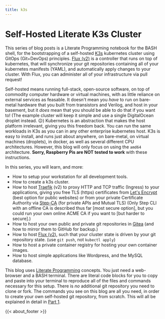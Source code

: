 ```yaml
---
title: k3s
---
```


# Self-Hosted Literate K3s Cluster

This series of blog posts is a Literate Programming notebook for the BASH shell,
for the bootstrapping of a self-hosted [K3s](https://www.k3s.io) kubernetes
cluster using GitOps (Git+DevOps) principles. [Flux (v2)](https://fluxcd.io/) is
a controller that runs on top of kubernetes, that will synchronize your git
repositories containing all of your kubernetes manifests (YAML), and
automatically apply changes to your cluster. With Flux, you can administer all
of your infrastructure via pull request!

Self-hosted means running full-stack, open-source software, on top of commodity
computer hardware or virtual machines, with as little reliance on external
services as feasable. It doesn't mean you *have* to run on bare-metal hardware
that you built from transistors and Verilog, and host in your basement, but it
*does* mean that you should be able to do that if you want to! (The example
cluster will keep it simple and use a single DigitalOcean droplet instead. 😉)
Kubernetes is an abstraction that makes the host platform irrelevant, giving you
this freedom back. You can run the same workloads in K3s as you can in any other
enterprise kubernetes host. K3s is easy to install, and runs just about
anywhere, on bare-metal, on virtual machines (droplets), in docker, as well as
several different CPU architectures. However, this blog will only focus on using
the `amd64` architecture. **Sorry, Raspberry Pis are NOT tested to work** with
these instructions. 

In this series, you will learn, and more:
 * How to setup your workstation for all development tools.
 * How to create a k3s cluster.
 * How to host [Traefik](https://traefik.io/) (v2) to proxy HTTP and TCP traffic
   (Ingress) to your applications, giving you free TLS (https) certificates from
   [Let's Encrypt](https://letsencrypt.org/) (best option for public websites)
   or from your private Certificate Authority via
   [Step-CA](https://smallstep.com/docs/step-ca) (for private APIs and Mutual
   TLS) (Only Step CLI with an offline CA is described thus far [most secure
   option], but you could run your own online ACME CA if you want to [but harder
   to secure].)
 * How to host your own public and private git repositories in
[Gitea](https://gitea.io/) (and how to mirror them to GitHub for backup.)
 * How to host [Flux (v2)](https://fluxcd.io/), such that your cluster state is
   driven by your git repository state. (use `git push`, not `kubectl apply`)
 * How to host a private container registry for hosting your own container
   images.
 * How to host simple applications like Wordpress, and the MySQL database.

This blog uses [Literate
Programming](https://en.wikipedia.org/wiki/Literate_programming) concepts. You
just need a web-browser and a BASH terminal. There are literal code blocks for
you to copy and paste into your terminal to reproduce all of the files and
commands necessary for this setup. There is *no* additional git repository you
need to clone or fork. The commands you see on this blog are all you need, in
order to create your own self-hosted git repository, from scratch. This will all
be explained in detail in [Part 1](/blog/k3s/k3s-01-setup/).

{{< about_footer >}}
